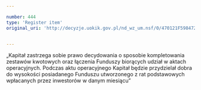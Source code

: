```yaml
---

number: 444
type: 'Register item'
original_uri: 'http://decyzje.uokik.gov.pl/nd_wz_um.nsf/0/470121F5984727A2C12572DD00329568?OpenDocument'


---
```


„Kapitał zastrzega sobie prawo decydowania o sposobie kompletowania zestawów kwotowych oraz łączenia Funduszy biorących udział w aktach operacyjnych. Podczas aktu operacyjnego Kapitał będzie przydzielał dobra do wysokości posiadanego Funduszu utworzonego z rat podstawowych wpłacanych przez inwestorów w danym miesiącu”
